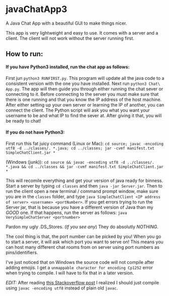 # javaChatApp3
A Java Chat App with a beautiful GUI to make things nicer.

This app is very lightweight and easy to use. It comes with a server and a client. The client will not work without the server running first.


## How to run:
#### If you have Python3 installed, run the chat app as follows:
First jun `python3 RUNFIRST.py`. This program will update all the java code to a consistent version with the one you have installed. 
Next run `python3 Chat\ App.py`. The app will then guide you through either running the chat sever or connecting to it. Before connecting to the server you must make sure that there is one running and that you know the IP address of the host machine.
After either setting up your own server or learning the IP of another, you can connect the client. The Python script will ask you what you want your username to be and what IP to find the sever at. After giving it that, you will be ready to chat!

#### If you do not have Python3:
First run this fat juicy command (Linux or Mac):
`cd source; javac -encoding utf8 -d ../classes/. *.java; cd ../classes; jar -cvmf manifest.txt SimpleChatClient.jar *`

(Windows (junk)):
`cd source && javac -encoding utf8 -d ../classes/. *.java && cd ../classes && jar -cvmf manifest.txt SimpleChatClient.jar *`

This will recomile everything and get your version of java ready for binness.
Start a server by typing `cd classes` and then `java -jar Server.jar`. Then to run the client open a new terminal / command prompt window, make sure you are in the `classes` folder, and type `java SimpleChatClient <IP address of server> <username> <portNumber>`. 
If you get errors trying to run the Server jar, that is because you have a different version of Java than my *GOOD* one. If that happens, run the server as follows:
`java VerySimpleChatServer <portnumber>`

Pardon my ugly .DS_Stores. (_If you see any_) They do absolutly *NOTHING*.

The cool thing is that, the port number can be picked by you! When you go to start a server, it will ask which port you want to serve on! This means you can host many different chat rooms from on server using port numbers as pins/identifiers.

I've just noticed that on Windows the source code will not compile after adding emojis. I get a `unmappable character for encoding Cp1252` error when trying to compile. I will have to fix that in a later version.  

*EDIT:*
After reading [this Stackoverflow post](https://stackoverflow.com/questions/9811382/compiling-javac-a-utf8-encoded-java-source-code-with-a-bom) I realized I should just compile using `javac -encoding utf8` instead of plain old `javac`.
